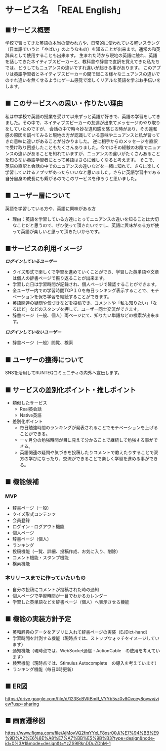 # サービス名　「REAL English」

## ■サービス概要
学校で習ってきた英語の本当の使われ方や、日常的に使われている軽いスラング（日本語でいうと「やばい」のようなもの）を知ることが出来ます。通常の和英辞典として使用することも出来ます。
生まれた時から現地の英語に触れ、英語を話してきたネイティブスピーカーと、教科書や辞書で直訳を覚えてきた私たちでは、どうしてもニュアンスの違いですれ違いが起きる事があります。
このアプリは英語学習者とネイティブスピーカーの間で起こる様々なニュアンスの違いでのすれ違いを無くせるようにゲーム感覚で楽しくリアルな英語を学ぶお手伝いをします。

## ■ このサービスへの思い・作りたい理由
私は中学校で英語の授業を受けて以来ずっと英語が好きで、英語の学習をしてきました。その中で、ネイティブスピーカーの友達が出来てメッセージのやり取りをしていたのですが、
会話の中で時々妙な違和感を感じる時があり、その違和感の原因を調べてみると現地の方が認識している意味やニュアンスと私が習ってきた意味に違いがあることが分かりました。
逆に相手からのメッセージを直訳で受け取り困惑したこともたくさんありました。今ではその経験のお陰でニュアンスの違いがあることを知れていますが、ニュアンスの違いがたくさんあることを知らない英語学習者にとって英語はさらに難しくなると考えます。
そこで、英語の直訳と会話の中でのニュアンスの違いなどを一緒に知れて、さらに楽しく学習していけるアプリがあったらいいなと思いました。さらに英語学習中である自分自身の成長にも繋がるのでこのサービスを作ろうと思いました。

## ■ ユーザー層について
英語を学習している方や、英語に興味がある方
- 理由：英語を学習している方達にとってニュアンスの違いを知ることは大切なことだと思うので、ぜひ使って頂きたいですし、英語に興味がある方が使って英語が楽しいと思って頂きたいからです。

## ■サービスの利用イメージ
***ログインしているユーザー***
- クイズ形式で楽しくで学習を進めていくことができ、学習した英単語や文章は個人の辞書ページで振り返ることが出来ます。
- 学習した日は学習時間が記録され、個人ページで確認することができます。
- 全ユーザー内での学習時間TOP１０を毎日ランキング表示することで、モチベーションを保ち学習を継続することができます。
- 英語関連の疑問や気づきなどを投稿でき、コメントや「私も知りたい」「なるほど」などのスタンプを押して、ユーザー同士交流ができます。
- 辞書ページ（一般、個人）両ページにて、知りたい単語などの検索が出来ます。
  
***ログインしていないユーザー***
- 辞書ページ（一般）閲覧、検索

## ■ ユーザーの獲得について
 SNSを活用してRUNTEQコミュニティの内外へ宣伝します。
 
## ■ サービスの差別化ポイント・推しポイント
- 類似したサービス
  - Real英会話
  - Native英語
- 差別化ポイント
  - 毎日勉強時間のランキングが発表されることでモチベーションを上げることができる。
  - 一ヶ月分の勉強時間が目に見えて分かることで継続して勉強する事ができる。
  - 英語関連の疑問や気づきを投稿したりコメントで教えたりすることで双方の学びになったり、交流ができることで楽しく学習を進める事ができる。

## ■ 機能候補
### MVP
- 辞書ページ（一般）
- クイズ形式コンテンツ
- 会員登録
- ログイン・ログアウト機能
- 個人ページ
- 辞書ページ（個人）
- ランキング
- 投稿機能（一覧、詳細、投稿作成、お気に入り、削除）
- コメント機能・スタンプ機能
- 検索機能
### 本リリースまでに作っていたいもの
- 自分の投稿にコメントが投稿された時の通知
- 個人ページで学習時間が一目でわかるカレンダー
- 学習した英単語などを辞書ページ（個人）へ表示させる機能

## ■ 機能の実装方針予定
- 英和辞典のデータをアプリに入れて辞書ページの実装（EJDict-hand）
- 学習時間を計測する機能（現時点では、ストップウォッチをイメージしています）
- 通知機能（現時点では、WebSocket通信・ActionCable　の使用を考えています）
- 検索機能（現時点では、Stimulus Autocomplete　の導入を考えています）
- ランキング機能（毎日0時更新）

## ■ ER図
https://drive.google.com/file/d/123ScBVItBmR_VYYb5sz0v8Ovoey8oywv/view?usp=sharing

## ■ 画面遷移図
https://www.figma.com/file/AjMovVQ2fmYYxLF8xsr00J/%E7%94%BB%E9%9D%A2%E6%8E%A8%E7%A7%BB%E5%9B%B3?type=design&node-id=0%3A1&mode=design&t=YzZS9lRknDDuZDhM-1
